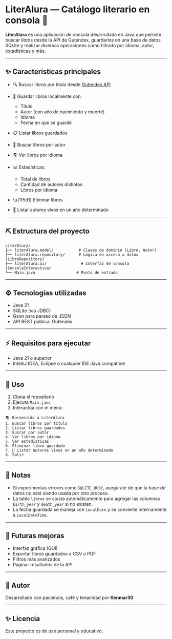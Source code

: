 # LiterAlura — Catálogo literario en consola 🌟

**LiterAlura** es una aplicación de consola desarrollada en Java que permite buscar libros desde la API de Gutendex, guardarlos en una base de datos SQLite y realizar diversas operaciones como filtrado por idioma, autor, estadísticas y más.

---

## ✨ Características principales

* 🔍 Buscar libros por título desde [Gutendex API](https://gutendex.com/)
* 💾 Guardar libros localmente con:

  * Título
  * Autor (con año de nacimiento y muerte)
  * Idioma
  * Fecha en que se guardó
* 📋 Listar libros guardados
* 👤 Buscar libros por autor
* 🌎 Ver libros por idioma
* 📊 Estadísticas:

  * Total de libros
  * Cantidad de autores distintos
  * Libros por idioma
* \u{1f5d1️} Eliminar libros
* 📜 Listar autores vivos en un año determinado

---

## ⛏ Estructura del proyecto

```
LiterAlura/
├── literAlura.model/           # Clases de dominio (Libro, Autor)
├── literAlura.repository/      # Lógica de acceso a datos (LibroRepository)
├── literAlura.ui/               # Interfaz de consola (ConsolaInteractiva)
└── Main.java                  # Punto de entrada
```

---

## ⚙️ Tecnologías utilizadas

* Java 21
* SQLite (vía JDBC)
* Gson para parseo de JSON
* API REST pública: Gutendex

---

## ⚡ Requisitos para ejecutar

* Java 21 o superior
* IntelliJ IDEA, Eclipse o cualquier IDE Java compatible

---

## 📄 Uso

1. Clona el repositorio
2. Ejecuta `Main.java`
3. Interactúa con el menú:

```
📚 Bienvenido a LiterAlura
1. Buscar libros por título
2. Listar libros guardados
3. Buscar por autor
4. Ver libros por idioma
5. Ver estadísticas
6. Eliminar libro guardado
7. 📜 Listar autores vivos en un año determinado
8. Salir
```

---

## 🚩 Notas

* Si experimentas errores como `SQLITE_BUSY`, asegúrate de que la base de datos no esté siendo usada por otro proceso.
* La tabla `libros` se ajusta automáticamente para agregar las columnas `birth_year` y `death_year` si no existen.
* La fecha guardada se maneja con `LocalDate` y se convierte internamente a `LocalDateTime`.

---

## 🚀 Futuras mejoras

* Interfaz gráfica (GUI)
* Exportar libros guardados a CSV o PDF
* Filtros más avanzados
* Paginar resultados de la API

---

## 💖 Autor

Desarrollado con paciencia, café y tenacidad por **Kenmar30**.

---

## ✨ Licencia

Este proyecto es de uso personal y educativo. 



